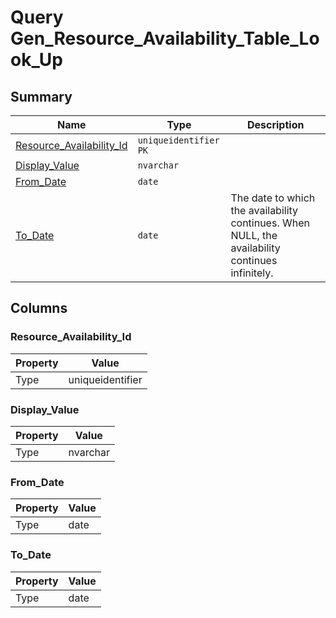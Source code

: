 # Query Gen_Resource_Availability_Table_Look_Up


## Summary

| Name | Type | Description |
| - | - | --- |
|[Resource_Availability_Id](#resource_availability_id)|`uniqueidentifier` `PK`||
|[Display_Value](#display_value)|`nvarchar` ||
|[From_Date](#from_date)|`date` ||
|[To_Date](#to_date)|`date` |The date to which the availability continues. When NULL, the availability continues infinitely.|

## Columns

### Resource_Availability_Id

| Property | Value |
| - | - |
|Type|uniqueidentifier|

### Display_Value

| Property | Value |
| - | - |
|Type|nvarchar|

### From_Date

| Property | Value |
| - | - |
|Type|date|

### To_Date

| Property | Value |
| - | - |
|Type|date|


